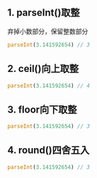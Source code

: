 ## 1. parseInt()取整

弃掉小数部分，保留整数部分

```js
parseInt(3.141592654) // 3
```

## 2. ceil()向上取整

```js
parseInt(3.141592654) // 4
```

## 3. floor向下取整

```js
parseInt(3.141592654) // 3
```

## 4. round()四舍五入

```js
parseInt(3.141592654) // 3
```

<Valine></Valine>